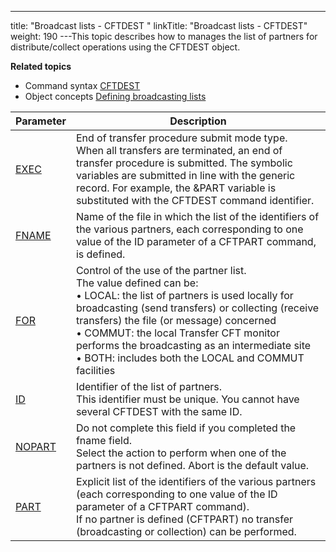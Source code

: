 ---
title: "Broadcast lists - CFTDEST "
linkTitle: "Broadcast lists - CFTDEST"
weight: 190
---This topic describes how to manages the list of partners for distribute/collect
operations using the CFTDEST object.

****Related
topics****

- Command syntax
    [CFTDEST](../../../command_summary#CFTDEST)
- Object concepts
    [Defining
    broadcasting lists]()


| Parameter  | Description  |
| --- | --- |
| [EXEC](../../../command_summary/parameter_intro/exec#exec_CFTDEST) | End of transfer procedure submit mode type.<br/> When all transfers are terminated, an end of transfer procedure is submitted. The symbolic variables are submitted in line with the generic record. For example, the &amp;PART variable is substituted with the CFTDEST command identifier. |
| [FNAME](../../../command_summary/parameter_intro/fname#fname_CFTDEST)  | Name of the file in which the list of the identifiers of the various partners, each corresponding to one value of the ID parameter of a CFTPART command, is defined. |
| [FOR](../../../command_summary/parameter_intro/for) | Control of the use of the partner list.<br/> The value defined can be:<br/> • LOCAL: the list of partners is used locally for broadcasting (send transfers) or collecting (receive transfers) the file (or message) concerned<br/> • COMMUT: the local Transfer CFT monitor performs the broadcasting as an intermediate site<br/> • BOTH: includes both the LOCAL and COMMUT facilities |
| [ID](../../../command_summary/parameter_intro/id)  | Identifier of the list of partners.<br/> This identifier must be unique. You cannot have several CFTDEST with the same ID. |
| [NOPART](../../../command_summary/parameter_intro/nopart) | Do not complete this field if you completed the fname field.<br/> Select the action to perform when one of the partners is not defined. Abort is the default value. |
| [PART](../../../command_summary/parameter_intro/part)  | Explicit list of the identifiers of the various partners (each corresponding to one value of the ID parameter of a CFTPART command).<br/> If no partner is defined (CFTPART) no transfer (broadcasting or collection) can be performed. |

